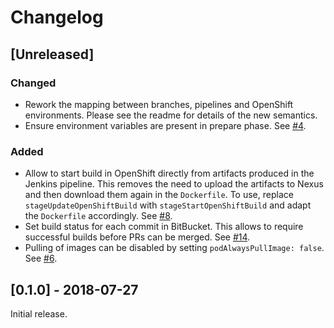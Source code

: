 # Changelog

## [Unreleased]
### Changed
* Rework the mapping between branches, pipelines and OpenShift environments. Please see the readme for details of the new semantics.
* Ensure environment variables are present in prepare phase. See [#4](https://github.com/opendevstack/ods-jenkins-shared-library/pull/4).

### Added
* Allow to start build in OpenShift directly from artifacts produced in the Jenkins pipeline. This removes the need to upload the artifacts to Nexus and then download them again in the `Dockerfile`. To use, replace `stageUpdateOpenShiftBuild` with `stageStartOpenShiftBuild` and adapt the `Dockerfile` accordingly. See [#8](https://github.com/opendevstack/ods-jenkins-shared-library/pull/8).
* Set build status for each commit in BitBucket. This allows to require successful builds before PRs can be merged. See [#14](https://github.com/opendevstack/ods-jenkins-shared-library/pull/14).
* Pulling of images can be disabled by setting `podAlwaysPullImage: false`. See [#6](https://github.com/opendevstack/ods-jenkins-shared-library/pull/6).

## [0.1.0] - 2018-07-27

Initial release.
